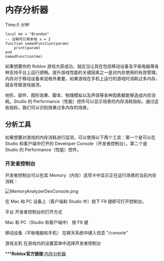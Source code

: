 # 内存分析器 
Time:<em>5  分钟</em>


    local me = "Brandon"
    -- 注释可引用本地 x = 2
    function namedFunction(param)
    	print(param)
    end
    namedFunction(me)
    

如果想要你的 Roblox 游戏大获成功，就应当让其在包括移动设备及平板电脑等各种支持平台上运行顺畅。提升游戏性能的关键因素之一是对内存使用的有效管理。内存对于移动设备来说格外重要。如果游戏在手机上运行的游戏时消耗过多内存，就会导致游戏崩溃。

地形、部件、图形效果、脚本、物理模拟以及声效等各种因素都能够造成内存消耗。Studio 的 Performance（性能）控件可以显示场景的内存消耗指标。通过这些指标，我们可以识别效果过多内存的场景。

## 分析工具

如果想要对游戏的内存消耗进行监测，可以使用以下两个工具：第一个是可以在 Studio 和客户端中打开的 Developer Console（开发者控制台）。第二个是 Studio 的 Performance（性能）控件。

### 开发者控制台

开发者控制台可以在其 Memory（内存）选项卡中显示正在运行场景的当前内存消耗：

![MemoryAnalyzerDevConsole.png](https://developer.roblox.com/assets/bltad9006e34b3cb630/MemoryAnalyzerDevConsole.png)



在 Mac 和 PC 设备上（客户端和 Studio 中）按下 F9 键即可打开控制台。

平台 开发者控制台的打开方式

Mac 和 PC（Studio 和客户端中）
按 F9 键

移动设备（平板电脑和手机）
在聊天系统中键入信息 "/console" 

游戏主机
在游戏内的设置菜单中选择开发者控制台



***__Roblox官方链接__:[内存分析器](https://developer.roblox.com/zh-cn/articles/Memory-Analyzer)